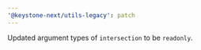 ```yaml
---
'@keystone-next/utils-legacy': patch
---
```


Updated argument types of `intersection` to be `readonly`.
